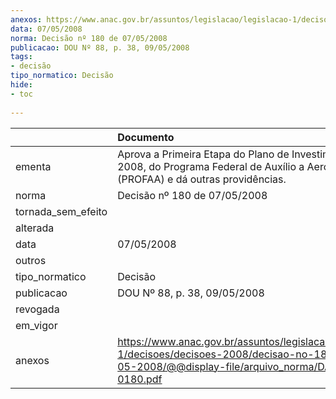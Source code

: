 ```yaml
---
anexos: https://www.anac.gov.br/assuntos/legislacao/legislacao-1/decisoes/decisoes-2008/decisao-no-180-de-07-05-2008/@@display-file/arquivo_norma/DA2008-0180.pdf
data: 07/05/2008
norma: Decisão nº 180 de 07/05/2008
publicacao: DOU Nº 88, p. 38, 09/05/2008
tags:
- decisão
tipo_normatico: Decisão
hide: 
- toc 
 
---
```


|                    | Documento                                                                                                                                                 |
|:-------------------|:----------------------------------------------------------------------------------------------------------------------------------------------------------|
| ementa             | Aprova a Primeira Etapa do Plano de Investimentos de 2008, do Programa Federal de Auxílio a Aeroportos (PROFAA) e dá outras providências.                 |
| norma              | Decisão nº 180 de 07/05/2008                                                                                                                              |
| tornada_sem_efeito |                                                                                                                                                           |
| alterada           |                                                                                                                                                           |
| data               | 07/05/2008                                                                                                                                                |
| outros             |                                                                                                                                                           |
| tipo_normatico     | Decisão                                                                                                                                                   |
| publicacao         | DOU Nº 88, p. 38, 09/05/2008                                                                                                                              |
| revogada           |                                                                                                                                                           |
| em_vigor           |                                                                                                                                                           |
| anexos             | https://www.anac.gov.br/assuntos/legislacao/legislacao-1/decisoes/decisoes-2008/decisao-no-180-de-07-05-2008/@@display-file/arquivo_norma/DA2008-0180.pdf |